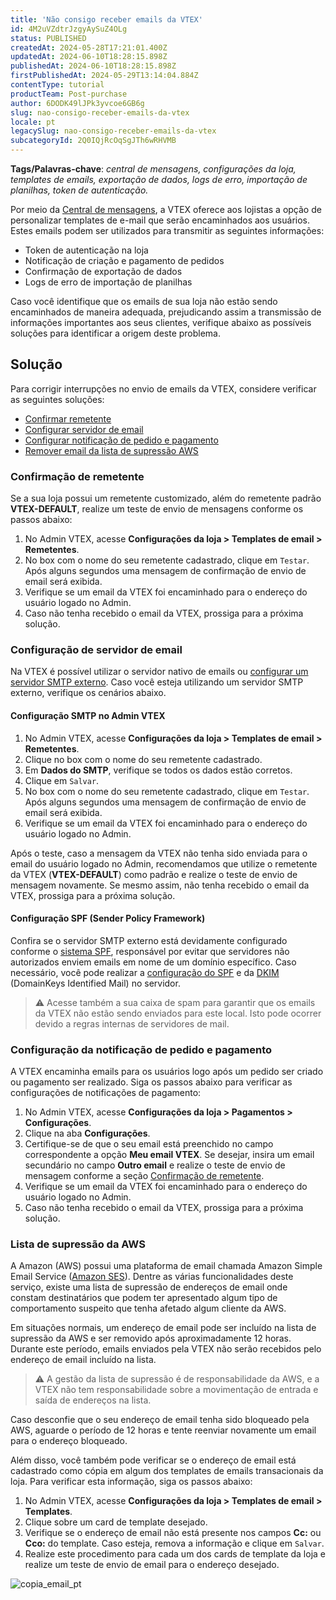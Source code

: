 ```yaml
---
title: 'Não consigo receber emails da VTEX'
id: 4M2uVZdtrJzgyAySuZ4OLg
status: PUBLISHED
createdAt: 2024-05-28T17:21:01.400Z
updatedAt: 2024-06-10T18:28:15.898Z
publishedAt: 2024-06-10T18:28:15.898Z
firstPublishedAt: 2024-05-29T13:14:04.884Z
contentType: tutorial
productTeam: Post-purchase
author: 6DODK49lJPk3yvcoe6GB6g
slug: nao-consigo-receber-emails-da-vtex
locale: pt
legacySlug: nao-consigo-receber-emails-da-vtex
subcategoryId: 2Q0IQjRcOqSgJTh6wRHVMB
---
```


__Tags/Palavras-chave__: *central de mensagens, configurações da loja, templates de emails, exportação de dados, logs de erro, importação de planilhas, token de autenticação.*

Por meio da [Central de mensagens](https://help.vtex.com/pt/tutorial/conhecendo-o-message-center--tutorials_84), a VTEX oferece aos lojistas a opção de personalizar templates de e-mail que serão encaminhados aos usuários. Estes emails podem ser utilizados para transmitir as seguintes informações:
- Token de autenticação na loja
- Notificação de criação e pagamento de pedidos
- Confirmação de exportação de dados
- Logs de erro de importação de planilhas

Caso você identifique que os emails de sua loja não estão sendo encaminhados de maneira adequada, prejudicando assim a transmissão de informações importantes aos seus clientes, verifique abaixo as possíveis soluções para identificar a origem deste problema.

## Solução

Para corrigir interrupções no envio de emails da VTEX, considere verificar as seguintes soluções:

- [Confirmar remetente](#confirmacao-de-remetente)
- [Configurar servidor de email](#configuracao-de-servidor-de-email)
- [Configurar notificação de pedido e pagamento](#configuracao-da-notificacao-de-pedido-e-pagamento)
- [Remover email da lista de supressão AWS](#lista-de-supressao-da-aws)

### Confirmação de remetente

Se a sua loja possui um remetente customizado, além do remetente padrão __VTEX-DEFAULT__, realize um teste de envio de mensagens conforme os passos abaixo:

1. No Admin VTEX, acesse __Configurações da loja > Templates de email > Remetentes__.
2. No box com o nome do seu remetente cadastrado, clique em `Testar`. Após alguns segundos uma mensagem de confirmação de envio de email será exibida.
3. Verifique se um email da VTEX foi encaminhado para o endereço do usuário logado no Admin.
4. Caso não tenha recebido o email da VTEX, prossiga para a próxima solução.

### Configuração de servidor de email

Na VTEX é possível utilizar o servidor nativo de emails ou [configurar um servidor SMTP externo](https://help.vtex.com/pt/tutorial/personalizando-o-smtp-da-vtex--tutorials_2733). Caso você esteja utilizando um servidor SMTP externo, verifique os cenários abaixo.

#### Configuração SMTP no Admin VTEX

1. No Admin VTEX, acesse __Configurações da loja > Templates de email > Remetentes__.
2. Clique no box com o nome do seu remetente cadastrado.
3. Em __Dados do SMTP__, verifique se todos os dados estão corretos.
4. Clique em `Salvar`.
5. No box com o nome do seu remetente cadastrado, clique em `Testar`. Após alguns segundos uma mensagem de confirmação de envio de email será exibida.
6. Verifique se um email da VTEX foi encaminhado para o endereço do usuário logado no Admin.

Após o teste, caso a mensagem da VTEX não tenha sido enviada para o email do usuário logado no Admin, recomendamos que utilize o remetente da VTEX (__VTEX-DEFAULT__) como padrão e realize o teste de envio de mensagem novamente. Se mesmo assim, não tenha recebido o email da VTEX, prossiga para a próxima solução.

#### Configuração SPF (Sender Policy Framework)

Confira se o servidor SMTP externo está devidamente configurado conforme o [sistema SPF](https://help.vtex.com/pt/tutorial/configuracao-de-spf--42t0lkl2VyC6Yewc4wA6wI), responsável por evitar que servidores não autorizados enviem emails em nome de um domínio específico. Caso necessário, você pode realizar a [configuração do SPF](https://developers.vtex.com/docs/guides/setting-up-the-spf) e da [DKIM](https://developers.vtex.com/docs/guides/setting-up-dkim-for-transactional-emails) (DomainKeys Identified Mail) no servidor.

>⚠️ Acesse também a sua caixa de spam para garantir que os emails da VTEX não estão sendo enviados para este local. Isto pode ocorrer devido a regras internas de servidores de mail.

### Configuração da notificação de pedido e pagamento

A VTEX encaminha emails para os usuários logo após um pedido ser criado ou pagamento ser realizado. Siga os passos abaixo para verificar as configurações de notificações de pagamento:

1. No Admin VTEX, acesse __Configurações da loja > Pagamentos > Configurações__.
2. Clique na aba __Configurações__.
3. Certifique-se de que o seu email está preenchido no campo correspondente a opção __Meu email VTEX__. Se desejar, insira um email secundário no campo __Outro email__ e realize o teste de envio de mensagem conforme a seção [Confirmação de remetente](#confirmacao-de-remetente).
4. Verifique se um email da VTEX foi encaminhado para o endereço do usuário logado no Admin.
5. Caso não tenha recebido o email da VTEX, prossiga para a próxima solução.

### Lista de supressão da AWS

A Amazon (AWS) possui uma plataforma de email chamada Amazon Simple Email Service ([Amazon SES](https://aws.amazon.com/pt/ses/)). Dentre as várias funcionalidades deste serviço, existe uma lista de supressão de endereços de email onde constam destinatários que podem ter apresentado algum tipo de comportamento suspeito que tenha afetado algum cliente da AWS.

Em situações normais, um endereço de email pode ser incluído na lista de supressão da AWS e ser removido após aproximadamente 12 horas. Durante este período, emails enviados pela VTEX não serão recebidos pelo endereço de email incluído na lista.

>⚠️ A gestão da lista de supressão é de responsabilidade da AWS, e a VTEX não tem responsabilidade sobre a movimentação de entrada e saída de endereços na lista.

Caso desconfie que o seu endereço de email tenha sido bloqueado pela AWS, aguarde o período de 12 horas e tente reenviar novamente um email para o endereço bloqueado.

Além disso, você também pode verificar se o endereço de email está cadastrado como cópia em algum dos templates de emails transacionais da loja. Para verificar esta informação, siga os passos abaixo:

1. No Admin VTEX, acesse __Configurações da loja > Templates de email > Templates__.
2. Clique sobre um card de template desejado.
3. Verifique se o endereço de email não está presente nos campos __Cc:__ ou __Cco:__ do template. Caso esteja, remova a informação e clique em `Salvar`.
4. Realize este procedimento para cada um dos cards de template da loja e realize um teste de envio de email para o endereço desejado.

![copia_email_pt](//images.ctfassets.net/alneenqid6w5/11EjQQnjcUHp2IHF87gNCy/51aaca3868dce4213bc7c9f9b447b6ca/copia_email_pt.png)
